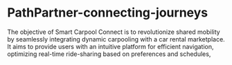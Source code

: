 # PathPartner-connecting-journeys
The objective of Smart Carpool Connect is to revolutionize shared mobility by seamlessly integrating dynamic carpooling with a car rental marketplace. It aims to provide users with an intuitive platform for efficient navigation, optimizing real-time ride-sharing based on preferences and schedules, 
